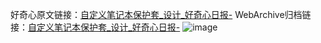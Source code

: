 好奇心原文链接：[自定义笔记本保护套_设计_好奇心日报-](https://www.qdaily.com/articles/8002.html)
WebArchive归档链接：[自定义笔记本保护套_设计_好奇心日报-](http://web.archive.org/web/20190623151808/https://www.qdaily.com/articles/8002.html)
![image](http://ww3.sinaimg.cn/large/007d5XDply1g3v6z5n71jj30u02xah2c)